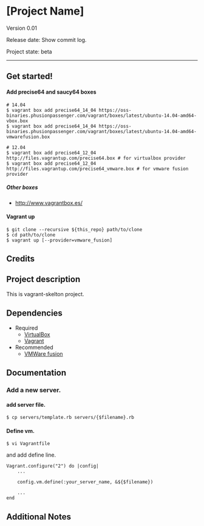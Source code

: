 [Project Name]
====

Version 0.01

Release date: Show commit log.

Project state: beta

----

Get started!
------

#### Add precise64 and saucy64 boxes

    # 14.04
    $ vagrant box add precise64_14_04 https://oss-binaries.phusionpassenger.com/vagrant/boxes/latest/ubuntu-14.04-amd64-vbox.box
    $ vagrant box add precise64_14_04 https://oss-binaries.phusionpassenger.com/vagrant/boxes/latest/ubuntu-14.04-amd64-vmwarefusion.box
    
    # 12.04
    $ vagrant box add precise64_12_04 http://files.vagrantup.com/precise64.box # for virtualbox provider
    $ vagrant box add precise64_12_04 http://files.vagrantup.com/precise64_vmware.box # for vmware fusion provider


##### Other boxes

- http://www.vagrantbox.es/

#### Vagrant up 

    $ git clone --recursive ${this_repo} path/to/clone
    $ cd path/to/clone
    $ vagrant up [--provider=vmware_fusion]


Credits
------

Project description
------

This is vagrant-skelton project.

Dependencies
------

- Required
    - [VirtualBox](https://www.virtualbox.org/)
    - [Vagrant](http://www.vagrantup.com/)
- Recommended
    - [VMWare fusion](https://www.vmware.com/jp/products/fusion/)

Documentation
------

### Add a new server.

#### add server file.

    $ cp servers/template.rb servers/{$filename}.rb

#### Define vm.

    $ vi Vagrantfile

and add define line.

    Vagrant.configure("2") do |config|
        ...
	    
	    config.vm.define(:your_server_name, &${$filename})
	    
	    ...
    end
    
    


Additional Notes
------




